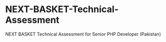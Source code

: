 # NEXT-BASKET-Technical-Assessment
NEXT BASKET Technical Assessment for Senior PHP Developer (Pakistan) 
